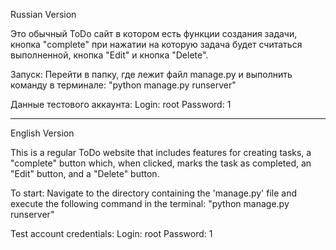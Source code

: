 Russian Version

Это обычный ToDo сайт в котором есть функции создания задачи, кнопка "complete" при нажатии
на которую задача будет считаться выполненной, кнопка "Edit" и кнопка "Delete".

Запуск:
Перейти в папку, где лежит файл manage.py и выполнить команду в терминале: "python manage.py runserver"

Данные тестового аккаунта:
Login: root
Password: 1

_________________________________________________


English Version

This is a regular ToDo website that includes features for creating tasks, a "complete" button which, when clicked,
marks the task as completed, an "Edit" button, and a "Delete" button.

To start:
Navigate to the directory containing the 'manage.py' file and execute the following command 
in the terminal: "python manage.py runserver"

Test account credentials:
Login: root
Password: 1